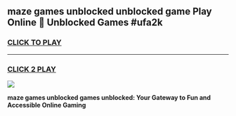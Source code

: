 
## maze games unblocked unblocked game Play Online 👋 Unblocked Games #ufa2k
<h3>
<a href="https://premium.freeplayer.one?title=maze_games_unblocked&ref=21F">CLICK TO PLAY</a></h3>
<hr>

<h3>
<a href="https://premium.freeplayer.one?title=maze_games_unblocked&ref=21F">CLICK 2 PLAY</a>
  
</h3>

<a href="https://premium.freeplayer.one?title=maze_games_unblocked&ref=21F/"><img src="https://clearcache.store/games.png"></a>


**maze games unblocked games unblocked: Your Gateway to Fun and Accessible Online Gaming**
